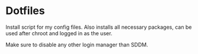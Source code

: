 # Dotfiles

Install script for my config files. Also installs all necessary packages, can be used after chroot and logged in as the user.

Make sure to disable any other login manager than SDDM.
